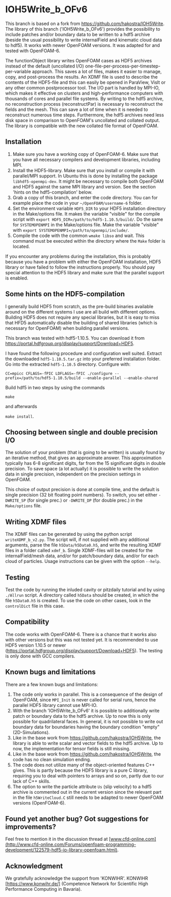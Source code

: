 IOH5Write_b_OFv6
===============

This branch is based on a fork from https://github.com/hakostra/IOH5Write. The library of this branch ('IOH5Write_b_OFv6') provides the possibility to include patches and/or boundary data to be written to a hdf5 archive (beside the usual possibility to write internalField and kinematic cloud data to hdf5). It works with newer OpenFOAM versions. It was adapted for and tested with OpenFOAM-6. 

The functionObject library writes OpenFOAM cases as HDF5 archives instead of the default (uncollated I/O) one-file-per-process-per-timestep-per-variable approach. This saves a lot of files, makes it easier to manage, copy, and post-process the results. An XDMF file is used to describe the contents of the HDF5-file and this can easily be opened in ParaView, VisIt or any other common postprocessor tool. The I/O part is handled by MPI-IO, which makes it effective on clusters and high-performance computers with thousands of cores and parallel file systems. By writing to the hdf5 archive, no reconstruction process (reconstructPar) is necessary to reconstruct the fields and the mesh. This can save a lot of time when it is needed to reconstruct numerous time steps. Furthermore, the hdf5 archives need less disk space in comparison to OpenFOAM's uncollated and collated output. The library is compatible with the new collated file format of OpenFOAM.


Installation
------------
1. Make sure you have a working copy of OpenFOAM-6. Make sure that you have all necessary compilers and development libraries, including MPI. 
2. Install the HDF5-library. Make sure that you install or compile it with parallel/MPI support. In Ubuntu this is done by installing the package ``libhdf5-openmpi-dev``. It might be necessary to compile both OpenFOAM and HDF5 against the same MPI library and version. See the section 'hints on the hdf5-compilation' below.
3. Grab a copy of this branch, and enter the code directory. You can for example place the code in your ``~/OpenFOAM/username-6`` folder.
4. Set the environment variable ``HDF5_DIR`` to your HDF5 installation directory in the Make/options file. It makes the variable "visible" for the compile script with ``export HDF5_DIR=/path/to/hdf5-1.10.5/build/``. Do the same for ``SYSTEMOPENMPI`` in the Make/options file. Make the variable "visible" with ``export SYSTEMOPENMPI=/path/to/openmpi/include/``.
5. Compile the code with the common ``wmake libso`` and wait. This command must be executed within the directory where the ``Make`` folder is located.

If you encounter any problems during the installation, this is probably because you have a problem with either the OpenFOAM installation, HDF5 library or have failed to follow the instructions properly. You should pay special attention to the HDF5 library and make sure that the parallel support is enabled.


Some hints on the HDF5-compilation
----------------------------------
I generally build HDF5 from scratch, as the pre-build binaries available around on the different systems I use are all build with different options. Building HDF5 does not require any special libraries, but it is easy to miss that HFD5 automatically disable the building of shared libraries (which is necessary for OpenFOAM) when building parallel versions.

This branch was tested with hdf5-1.10.5. You can download it from https://portal.hdfgroup.org/display/support/Download+HDF5.

I have found the following procedure and configuration well suited.
Extract the downloaded ``hdf5-1.10.5.tar.gz`` into your preferred installation folder.
Go into the extracted ``hdf5-1.10.5`` directory.
Configure with:

``CC=mpicc CFLAGS=-fPIC LDFLAGS=-fPIC ./configure --prefix=/path/to/hdf5-1.10.5/build --enable-parallel --enable-shared``

Build hdf5 in two steps by using the commands 

``make`` 

and afterwards 

``make install``.


Choosing between single and double precision I/O
-----------------------------------------------
The solution of your problem (that is going to be written) is usually found by an iterative method, that gives an approximate answer. This approximation typically has 6-8 significant digits, far from the 15 significant digits in double precision. To save space (a lot actually) it is possible to write the solution data in single precision, independent on the precision settings in OpenFOAM.

This choice of output precision is done at compile time, and the default is single precision (32 bit floating point numbers). To switch, you set either ``-DWRITE_SP`` (for single prec.) or ``-DWRITE_DP`` (for double prec.) in the ``Make/options`` file. 


Writing XDMF files
------------------
The XDMF files can be generated by using the python script ``writeXDMF_b_v2.py``. The script will, if not supplied with any additional arguments, parse the file ``h5Data/h5Data0.h5``, and write the resulting XDMF files in a folder called ``xdmf_b``. Single XDMF-files will be created for the internalField/mesh data, and/or for patch/boundary data, and/or for each cloud of particles. Usage instructions can be given with the option ``--help``.


Testing
-------
Test the code by running the inluded cavity or pitzdaily tutorial and by using ``./Allrun`` script. A directory called ``h5Data`` should be created, in which the file ``h5Data0.h5`` is created. To use the code on other cases, look in the ``controlDict`` file in this case.


Compatibility
-------------
The code works with OpenFOAM-6. There is a chance that it works also with other versions but this was not tested yet. It is recommended to use HDF5 version 1.10.5 or newer (https://portal.hdfgroup.org/display/support/Download+HDF5). The testing is only done with GCC compilers.


Known bugs and limitations
--------------------------
There are a few known bugs and limitations:

1. The code only works in parallel. This is a consequence of the design of OpenFOAM, since ``MPI_Init`` is never called for serial runs, hence the parallel HDF5 library cannot use MPI-IO.
2. With the branch 'IOH5Write_b_OFv6' it is possible to additionally write patch or boundary data to the hdf5 archive. Up to now this is only possible for quadrilateral faces. In general, it is not possible to write out boundary data for boundaries having the boundary condition "empty" (2D-Simulations).
3. Like in the base work from https://github.com/hakostra/IOH5Write, the library is able to write scalar and vector fields to the hdf5 archive. Up to now, the implementation for tensor fields is still missing.
4. Like in the base work from https://github.com/hakostra/IOH5Write, the code has no clean simulation ending.
5. The code does not utilize many of the object-oriented features C++ gives. This is partly because the HDF5 library is a pure C library, requiring you to deal with pointers to arrays and so on, partly due to our lack of C++ skills.
6. The option to write the particle attribute ``Us`` (slip velocity) to a hdf5 archive is commented out in the current version since the relevant part in the file ``h5WriteCloud.C`` still needs to be adapted to newer OpenFOAM versions (OpenFOAM-6).


Found yet another bug? Got suggestions for improvements?
----------------------------------------------
Feel free to mention it in the discussion thread at [www.cfd-online.com](http://www.cfd-online.com/Forums/openfoam-programming-development/122579-hdf5-io-library-openfoam.html).


Acknowledgment
--------------
We gratefully acknowledge the support from 'KONWIHR'.
KONWIHR [https://www.konwihr.de/] (Competence Network for Scientific High Performance Computing in Bavaria).


